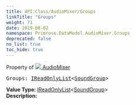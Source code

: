 ```yaml
---
title: API:Class/AudioMixer/Groups
linkTitle: "Groups"
weight: 71
date: 2019-08-02
namespace: Primrose.DataModel.AudioMixer.Groups
deprecated: false
no_list: true
toc_hide: true
---
```

Property of <a href="/docs/api-reference/Class/AudioMixer"><img src="/icons/silk/default.png"/>&nbsp;AudioMixer</a>
<pre class="method-declaration">
Groups: <a class="type" href="/docs/api-reference/System/IReadOnlyList">IReadOnlyList</a><<a class="type" href="/docs/api-reference/Class/SoundGroup">SoundGroup</a>></pre>
<b>Value Type: </b>
<a class="type" href="/docs/api-reference/System/IReadOnlyList">IReadOnlyList</a><<a class="type" href="/docs/api-reference/Class/SoundGroup">SoundGroup</a>>
<br/>
<b>Description: </b>
